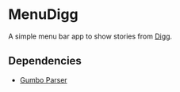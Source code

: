 MenuDigg
========

A simple menu bar app to show stories from [Digg](http://digg.com/).

Dependencies
------------
* [Gumbo Parser](https://github.com/google/gumbo-parser)
